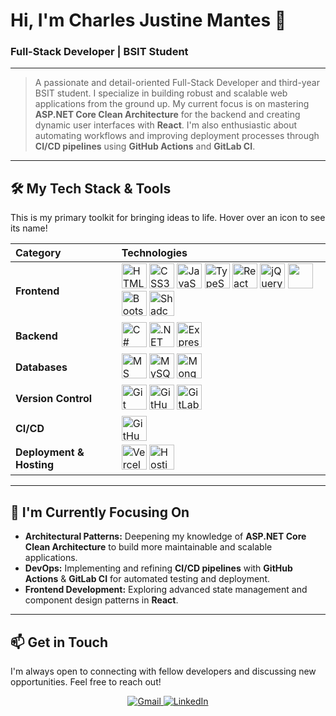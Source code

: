 # Hi, I'm Charles Justine Mantes 👋
### Full-Stack Developer | BSIT Student

---

> A passionate and detail-oriented Full-Stack Developer and third-year BSIT student. I specialize in building robust and scalable web applications from the ground up. My current focus is on mastering **ASP.NET Core Clean Architecture** for the backend and creating dynamic user interfaces with **React**. I'm also enthusiastic about automating workflows and improving deployment processes through **CI/CD pipelines** using **GitHub Actions** and **GitLab CI**.

---

## 🛠️ My Tech Stack & Tools

This is my primary toolkit for bringing ideas to life. Hover over an icon to see its name!

| Category      | Technologies |
| :------------ | :----------------------------------------------------------------------------------------------------------------------------------------------------------------------------------------------------------------------------------------------------------------------------------------------------------------------------------------------------------------------------------------------------------------------------------------------------------------------------------------------------------------------------------------------------------------------------------------------------------------------------- |
| **Frontend** | <img src="https://cdn.jsdelivr.net/gh/devicons/devicon/icons/html5/html5-original.svg" alt="HTML5" title="HTML5" width="40" height="40"/> <img src="https://cdn.jsdelivr.net/gh/devicons/devicon/icons/css3/css3-original.svg" alt="CSS3" title="CSS3" width="40" height="40"/> <img src="https://cdn.jsdelivr.net/gh/devicons/devicon/icons/javascript/javascript-original.svg" alt="JavaScript" title="JavaScript" width="40" height="40"/> <img src="https://cdn.jsdelivr.net/gh/devicons/devicon/icons/typescript/typescript-original.svg" alt="TypeScript" title="TypeScript" width="40" height="40"/> <img src="https://cdn.jsdelivr.net/gh/devicons/devicon/icons/react/react-original.svg" alt="React" title="React" width="40" height="40"/> <img src="https://cdn.jsdelivr.net/gh/devicons/devicon/icons/jquery/jquery-original.svg" alt="jQuery" title="jQuery" width="40" height="40"/> <img src="https://www.vectorlogo.zone/logos/tailwindcss/tailwindcss-icon.svg" width="40" height="40"/> <img src="https://cdn.jsdelivr.net/gh/devicons/devicon/icons/bootstrap/bootstrap-original.svg" alt="Bootstrap" title="Bootstrap" width="40" height="40"/> <img src="https://avatars.githubusercontent.com/u/139895814?s=200&v=4" alt="Shadcn UI" title="Shadcn UI" width="40" height="40"/> |
| **Backend** | <img src="https://cdn.jsdelivr.net/gh/devicons/devicon/icons/csharp/csharp-original.svg" alt="C#" title="C#" width="40" height="40"/> <img src="https://cdn.jsdelivr.net/gh/devicons/devicon/icons/dot-net/dot-net-original.svg" alt=".NET" title=".NET" width="40" height="40"/> <img src="https://cdn.jsdelivr.net/gh/devicons/devicon/icons/express/express-original.svg" alt="Express.js" title="Express.js" width="40" height="40"/> |
| **Databases** | <img src="https://cdn.jsdelivr.net/gh/devicons/devicon/icons/microsoftsqlserver/microsoftsqlserver-plain.svg" alt="MS SQL Server" title="MS SQL Server" width="40" height="40"/> <img src="https://cdn.jsdelivr.net/gh/devicons/devicon/icons/mysql/mysql-original.svg" alt="MySQL" title="MySQL" width="40" height="40"/> <img src="https://cdn.jsdelivr.net/gh/devicons/devicon/icons/mongodb/mongodb-original.svg" alt="MongoDB" title="MongoDB" width="40" height="40"/> |
| **Version Control** | <img src="https://cdn.jsdelivr.net/gh/devicons/devicon/icons/git/git-original.svg" alt="Git" title="Git" width="40" height="40"/> <img src="https://cdn.jsdelivr.net/gh/devicons/devicon/icons/github/github-original.svg" alt="GitHub" title="GitHub" width="40" height="40"/> <img src="https://cdn.jsdelivr.net/gh/devicons/devicon/icons/gitlab/gitlab-original.svg" alt="GitLab" title="GitLab" width="40" height="40"/> |
| **CI/CD** | <img src="https://cdn.jsdelivr.net/gh/devicons/devicon/icons/githubactions/githubactions-original.svg" alt="GitHub Actions" title="GitHub Actions" width="40" height="40"/> |
| **Deployment & Hosting** | <img src="https://cdn.jsdelivr.net/gh/devicons/devicon/icons/vercel/vercel-original.svg" alt="Vercel" title="Vercel" width="40" height="40"/> <img src="https://cdn.simpleicons.org/hostinger/673DE6" alt="Hostinger" title="Hostinger" width="40" height="40"/> |

---

## 🌱 I'm Currently Focusing On

* **Architectural Patterns:** Deepening my knowledge of **ASP.NET Core Clean Architecture** to build more maintainable and scalable applications.
* **DevOps:** Implementing and refining **CI/CD pipelines** with **GitHub Actions** & **GitLab CI** for automated testing and deployment.
* **Frontend Development:** Exploring advanced state management and component design patterns in **React**.

---

## 📫 Get in Touch

I'm always open to connecting with fellow developers and discussing new opportunities. Feel free to reach out!

<p align="center">
  <a href="mailto:your-email@example.com">
    <img src="https://img.shields.io/badge/Gmail-D14836?style=for-the-badge&logo=gmail&logoColor=white" alt="Gmail"/>
  </a>
  <a href="https://www.linkedin.com/in/your-linkedin-profile/" target="_blank">
    <img src="https://img.shields.io/badge/LinkedIn-0077B5?style=for-the-badge&logo=linkedin&logoColor=white" alt="LinkedIn"/>
  </a>
</p>

